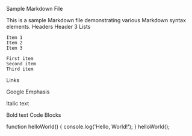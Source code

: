 Sample Markdown File

This is a sample Markdown file demonstrating various Markdown syntax elements.
Headers
Header 3
Lists

    Item 1
    Item 2
    Item 3

    First item
    Second item
    Third item

Links

Google
Emphasis

Italic text

Bold text
Code Blocks

function helloWorld() {
    console.log('Hello, World!');
}
helloWorld();